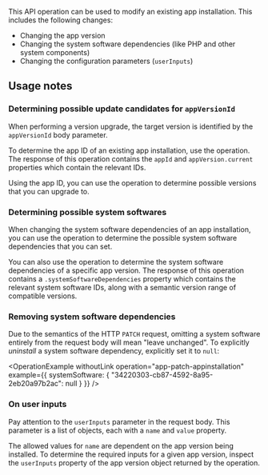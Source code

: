 This API operation can be used to modify an existing app installation. This includes the following changes:

- Changing the app version
- Changing the system software dependencies (like PHP and other system components)
- Changing the configuration parameters (`userInputs`)

## Usage notes

### Determining possible update candidates for `appVersionId`

When performing a version upgrade, the target version is identified by the `appVersionId` body parameter.

To determine the app ID of an existing app installation, use the <OperationLink operation="app-get-appinstallation" /> operation. The response of this operation contains the `appId` and `appVersion.current` properties which contain the relevant IDs.

Using the app ID, you can use the <OperationLink operation="app-list-update-candidates-for-appversion" /> operation to determine possible versions that you can upgrade to.

### Determining possible system softwares

When changing the system software dependencies of an app installation, you can use the <OperationLink operation="app-list-systemsoftwares" /> operation to determine the possible system software dependencies that you can set.

You can also use the <OperationLink operation="app-get-appversion" /> operation to determine the system software dependencies of a specific app version. The response of this operation contains a `.systemSoftwareDependencies` property which contains the relevant system software IDs, along with a semantic version range of compatible versions.

### Removing system software dependencies

Due to the semantics of the HTTP `PATCH` request, omitting a system software entirely from the request body will mean "leave unchanged". To explicitly _uninstall_ a system software dependency, explicitly set it to `null`:

<OperationExample withoutLink operation="app-patch-appinstallation" example={{
  systemSoftware: {
    "34220303-cb87-4592-8a95-2eb20a97b2ac": null
  }
}} />

### On user inputs

Pay attention to the `userInputs` parameter in the request body. This parameter is a list of objects, each with a `name` and `value` property.

The allowed values for `name` are dependent on the app version being installed. To determine the required inputs for a given app version, inspect the `userInputs` property of the app version object returned by the <OperationLink tag="App" operation="app-list-appversion" /> operation.

